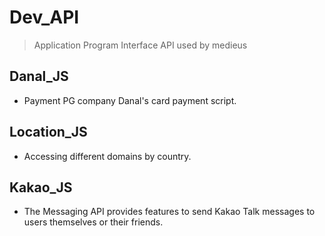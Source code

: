 # Dev_API
> Application Program Interface
> API used by medieus

## Danal_JS

- Payment PG company Danal's card payment script.

## Location_JS

- Accessing different domains by country.

## Kakao_JS

- The Messaging API provides features to send Kakao Talk messages to users themselves or their friends.
